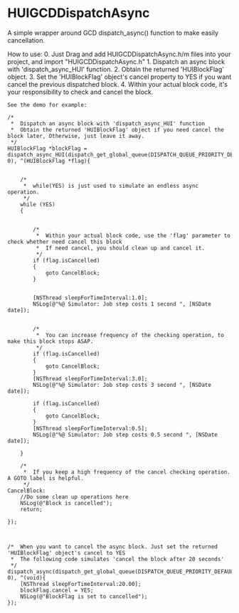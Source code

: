 HUIGCDDispatchAsync
===================

A simple wrapper around GCD dispatch_async() function to make easily cancellation.



How to use:
    0.  Just Drag and add HUIGCDDispatchAsync.h/m files into your project, and import "HUIGCDDispatchAsync.h"
    1.  Dispatch an async block with 'dispatch_async_HUI' function.
    2.  Obtain the returned 'HUIBlockFlag' object.
    3.  Set the 'HUIBlockFlag' object's cancel property to YES if you want cancel the previous dispatched block.
    4.  Within your actual block code, it's your responsibility to check and cancel the block.
    
    
    See the demo for example:
    
    /*
     *  Dispatch an async block with 'dispatch_async_HUI' function
     *  Obtain the returned 'HUIBlockFlag' object if you need cancel the block later, Otherwise, just leave it away.
     */
    HUIBlockFlag *blockFlag = dispatch_async_HUI(dispatch_get_global_queue(DISPATCH_QUEUE_PRIORITY_DEFAULT, 0), ^(HUIBlockFlag *flag){
        
        
        /*
         *  while(YES) is just used to simulate an endless async operation.
         */
        while (YES)
        {
            
            
            /*
             *  Within your actual block code, use the 'flag' parameter to check whether need cancel this block
             *  If need cancel, you should clean up and cancel it.
             */
            if (flag.isCancelled)
            {
                goto CancelBlock;
            }
            
            
            [NSThread sleepForTimeInterval:1.0];
            NSLog(@"%@ Simulator: Job step costs 1 second ", [NSDate date]);
            
            
            /*
             *  You can increase frequency of the checking operation, to make this block stops ASAP.
             */
            if (flag.isCancelled)
            {
                goto CancelBlock;
            }
            [NSThread sleepForTimeInterval:3.0];
            NSLog(@"%@ Simulator: Job step costs 3 second ", [NSDate date]);
            
            if (flag.isCancelled)
            {
                goto CancelBlock;
            }
            [NSThread sleepForTimeInterval:0.5];
            NSLog(@"%@ Simulator: Job step costs 0.5 second ", [NSDate date]);
            
        }
        
        /* 
         *  If you keep a high frequency of the cancel checking operation. A GOTO label is helpful.
         */
    CancelBlock:
        //Do some clean up operations here
        NSLog(@"Block is cancelled");
        return;
        
    });
    
    
    
    /*  When you want to cancel the async block. Just set the returned 'HUIBlockFlag' object's cancel to YES 
     *  The following code simulates 'cancel the block after 20 seconds'
     */
    dispatch_async(dispatch_get_global_queue(DISPATCH_QUEUE_PRIORITY_DEFAULT, 0), ^(void){
        [NSThread sleepForTimeInterval:20.00];
        blockFlag.cancel = YES;
        NSLog(@"BlockFlag is set to cancelled");
    });